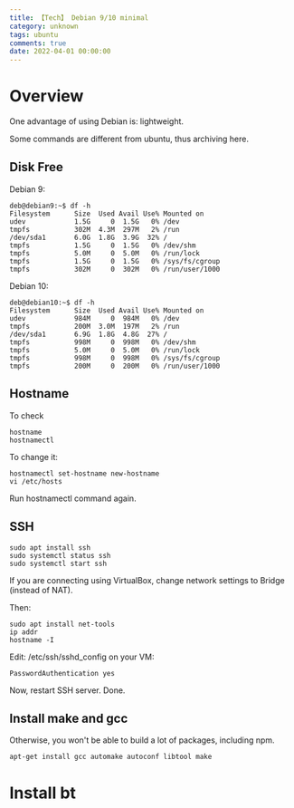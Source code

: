 ```yaml
---
title: 【Tech】 Debian 9/10 minimal
category: unknown
tags: ubuntu
comments: true
date: 2022-04-01 00:00:00
---
```



# Overview

One advantage of using Debian is: lightweight. 

Some commands are different from ubuntu, thus archiving here. 

## Disk Free

Debian 9:

    deb@debian9:~$ df -h
    Filesystem      Size  Used Avail Use% Mounted on
    udev            1.5G     0  1.5G   0% /dev
    tmpfs           302M  4.3M  297M   2% /run
    /dev/sda1       6.0G  1.8G  3.9G  32% /
    tmpfs           1.5G     0  1.5G   0% /dev/shm
    tmpfs           5.0M     0  5.0M   0% /run/lock
    tmpfs           1.5G     0  1.5G   0% /sys/fs/cgroup
    tmpfs           302M     0  302M   0% /run/user/1000

Debian 10: 

    deb@debian10:~$ df -h
    Filesystem      Size  Used Avail Use% Mounted on
    udev            984M     0  984M   0% /dev
    tmpfs           200M  3.0M  197M   2% /run
    /dev/sda1       6.9G  1.8G  4.8G  27% /
    tmpfs           998M     0  998M   0% /dev/shm
    tmpfs           5.0M     0  5.0M   0% /run/lock
    tmpfs           998M     0  998M   0% /sys/fs/cgroup
    tmpfs           200M     0  200M   0% /run/user/1000

## Hostname

To check

    hostname
    hostnamectl

To change it: 

    hostnamectl set-hostname new-hostname
    vi /etc/hosts

Run hostnamectl command again.

## SSH

    sudo apt install ssh
    sudo systemctl status ssh
    sudo systemctl start ssh

If you are connecting using VirtualBox, change network settings to Bridge (instead of NAT).

Then: 

    sudo apt install net-tools
    ip addr
    hostname -I

Edit: /etc/ssh/sshd_config on your VM:

    PasswordAuthentication yes

Now, restart SSH server. Done.

## Install make and gcc

Otherwise, you won't be able to build a lot of packages, including npm. 

    apt-get install gcc automake autoconf libtool make

# Install bt

